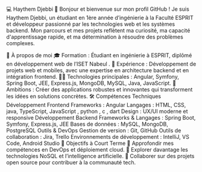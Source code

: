 💻 Haythem Djebbi 👋 Bonjour et bienvenue sur mon profil GitHub !
Je suis Haythem Djebbi, un étudiant en 1ère année d’ingénierie à la Faculté ESPRIT et développeur passionné par les technologies web et les systèmes backend.
Mon parcours et mes projets reflètent ma curiosité, ma capacité d'apprentissage rapide, et ma détermination à résoudre des problèmes complexes.

🌟 À propos de moi 🎓 Formation : Étudiant en ingénierie à ESPRIT, diplômé en développement web de l’ISET Nabeul
. 💼 Expérience : Développement de projets web et mobiles, avec une expertise en architecture backend et en intégration frontend. 
🧑‍💻 Technologies principales : Angular, Symfony, Spring Boot, JEE, Express.js, MongoDB, MySQL, Java, JavaScript.
🚀 Ambitions : Créer des applications robustes et innovantes qui transforment les idées en solutions concrètes. 
🛠️ Compétences Techniques Développement Frontend Frameworks : Angular
Langages : HTML, CSS, java, TypeScript, JavaScript , python , c , dart
Design : UX/UI moderne et responsive
Développement Backend Frameworks & Langages : Spring Boot, Symfony, Express.js, JEE 
Bases de données : MySQL, MongoDB, PostgreSQL
Outils & DevOps Gestion de version : Git, GitHub
Outils de collaboration : Jira, Trello
Environnements de développement : IntelliJ, VS Code, Android Studio
🎯 Objectifs à Court Terme 📖 Approfondir mes compétences en DevOps et déploiement cloud. 
🌱 Explorer davantage les technologies NoSQL et l’intelligence artificielle.
🤝 Collaborer sur des projets open source pour contribuer à la communauté tech.

